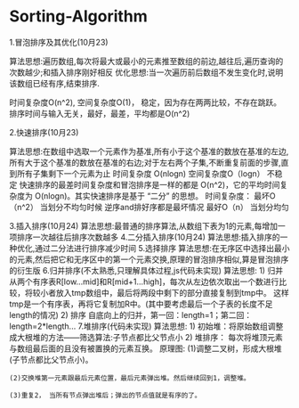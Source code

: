 ﻿# Sorting-Algorithm
1.冒泡排序及其优化(10月23)
  
  算法思想:遍历数组,每次将最大或最小的元素推至数组的前边,越往后,遍历查询的次数越少;和插入排序刚好相反
  优化思想:当一次遍历前后数组不发生变化时,说明该数组已经有序,结束排序.
  
  时间复杂度O(n^2), 空间复杂度O(1)， 稳定，因为存在两两比较，不存在跳跃。
  排序时间与输入无关，最好，最差，平均都是O(n^2)

2.快速排序(10月23)

  算法思想:在数组中选取一个元素作为基准,所有小于这个基准的数放在基准的左边,所有大于这个基准的数放在基准的右边;对于左右两个子集,不断重复前面的步骤,直到所有子集剩下一个元素为止
  时间复杂度 O(nlogn) 空间复杂度O（logn） 不稳定 
  快速排序的最差时间复杂度和冒泡排序是一样的都是 O(n^2)，它的平均时间复杂度为 O(nlogn)。其实快速排序是基于 “二分” 的思想。
  时间复杂度：
  最坏O（n^2） 当划分不均匀时候 逆序and排好序都是最坏情况
  最好O（n） 当划分均匀

3.插入排序(10月24)
  算法思想:最普通的排序算法,从数组下表为1的元素,每增加一项排序一次越往后排序次数越多
4.二分插入排序(10月24)
  算法思想:插入排序的一种优化,通过二分法进行排序减少时间
5.选择排序
  算法思想:在无序区中选择出最小的元素,然后把它和无序区中的第一个元素交换,原理的冒泡排序相似,算是冒泡排序的衍生版
6.归并排序(不太熟悉,只理解具体过程,js代码未实现)
  算法思想:
	1) 归并
	从两个有序表R[low...mid]和R[mid+1...high]，每次从左边依次取出一个数进行比较，将较小者放入tmp数组中，最后将两段中剩下的部分直接复制到tmp中。
这样tmp是一个有序表，再将它复制加R中。(其中要考虑最后一个子表的长度不足length的情况)
	2) 排序
	自底向上的归并，第一回：length=1；第二回：length=2*length...
7.堆排序(代码未实现)
   算法思想:
	 1) 初始堆：将原始数组调整成大根堆的方法——筛选算法:子节点都比父节点小
	 2) 堆排序： 每次将堆顶元素与数组最后面的且没有被置换的元素互换。
   原理图:
	(1)调整二叉树，形成大根堆(子节点都比父节点小)。

	(2)交换堆第一元素跟最后元素位置，最后元素弹出堆。然后继续回到1，调整堆。
	
	(3)重复2， 当所有节点弹出堆后；弹出的节点值就是有序的了。

  


